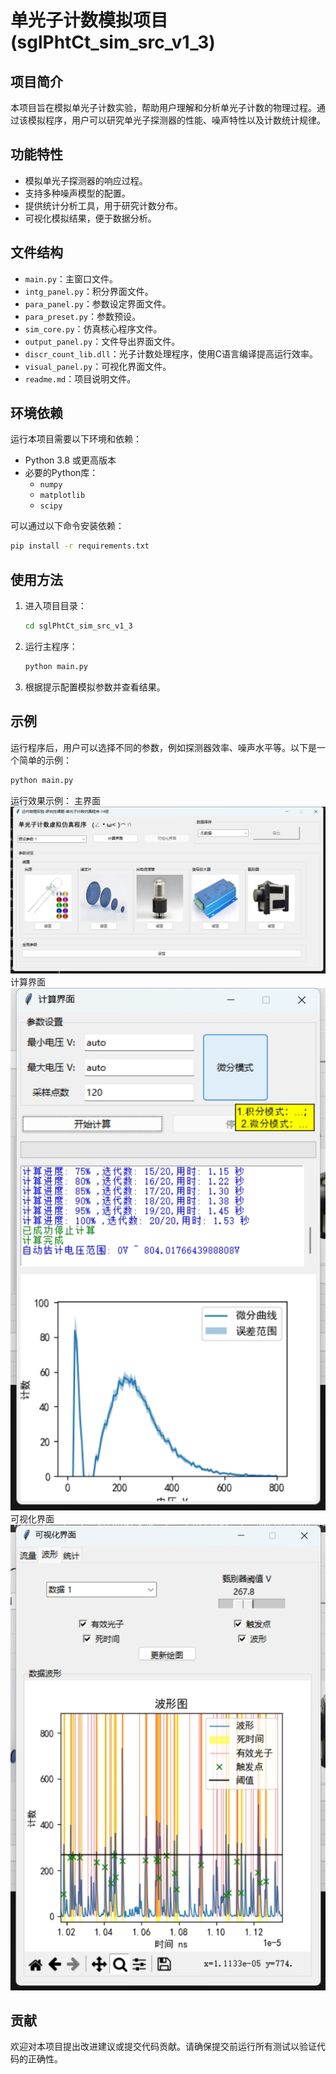 # 单光子计数模拟项目 (sglPhtCt_sim_src_v1_3)

## 项目简介

本项目旨在模拟单光子计数实验，帮助用户理解和分析单光子计数的物理过程。通过该模拟程序，用户可以研究单光子探测器的性能、噪声特性以及计数统计规律。

## 功能特性

- 模拟单光子探测器的响应过程。
- 支持多种噪声模型的配置。
- 提供统计分析工具，用于研究计数分布。
- 可视化模拟结果，便于数据分析。

## 文件结构

- `main.py`：主窗口文件。
- `intg_panel.py`：积分界面文件。
- `para_panel.py`：参数设定界面文件。
- `para_preset.py`：参数预设。
- `sim_core.py`：仿真核心程序文件。
- `output_panel.py`：文件导出界面文件。
- `discr_count_lib.dll`：光子计数处理程序，使用C语言编译提高运行效率。
- `visual_panel.py`：可视化界面文件。
- `readme.md`：项目说明文件。

## 环境依赖

运行本项目需要以下环境和依赖：

- Python 3.8 或更高版本
- 必要的Python库：
  - `numpy`
  - `matplotlib`
  - `scipy`

可以通过以下命令安装依赖：

```bash
pip install -r requirements.txt
```

## 使用方法

1. 进入项目目录：
   ```bash
   cd sglPhtCt_sim_src_v1_3
   ```
2. 运行主程序：
   ```bash
   python main.py
   ```
3. 根据提示配置模拟参数并查看结果。

## 示例

运行程序后，用户可以选择不同的参数，例如探测器效率、噪声水平等。以下是一个简单的示例：

```bash
python main.py
```

运行效果示例：
主界面
![主界面](.\OperatingInterface\main.png)
计算界面
![计算界面](.\OperatingInterface\intg.png)
可视化界面
![可视化界面](.\OperatingInterface\visl.png)


## 贡献

欢迎对本项目提出改进建议或提交代码贡献。请确保提交前运行所有测试以验证代码的正确性。
